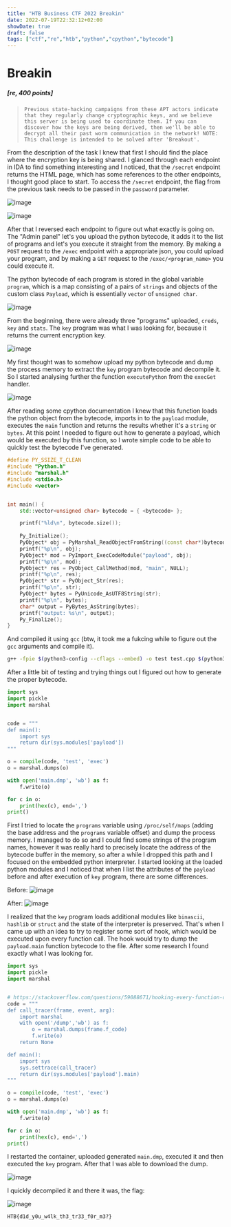 ```yaml
---
title: "HTB Business CTF 2022 Breakin"
date: 2022-07-19T22:32:12+02:00
showDate: true
draft: false
tags: ["ctf","re","htb","python","cpython","bytecode"]
---
```


Breakin
============
##### [re, 400 points]

> ```Previous state-hacking campaigns from these APT actors indicate that they regularly change cryptographic keys, and we believe this server is being used to coordinate them. If you can discover how the keys are being derived, then we'll be able to decrypt all their past worm communication in the network! NOTE: This challenge is intended to be solved after 'Breakout'.```

From the description of the task I knew that first I should find the place where the encryption key is being shared. I glanced through each endpoint in IDA to find something interesting and I noticed, that the `/secret` endpoint returns the HTML page, which has some references to the other endpoints, I thought good place to start. To access the `/secret` endpoint, the flag from the previous task needs to be passed in the `password` parameter.

![image](/images/posts/breakin-1.png)

![image](/images/posts/breakin-2.png)

After that I reversed each endpoint to figure out what exactly is going on. The "Admin panel" let's you upload the python bytecode, it adds it to the list of programs and let's you execute it straight from the memory. By making a `POST` request to the `/exec` endpoint with a appropriate json, you could upload your program, and by making a `GET` request to the `/exec/<program_name>` you could execute it.

The python bytecode of each program is stored in the global variable `program`, which is a map consisting of a pairs of `strings` and objects of the custom class `Payload`, which is essentially `vector` of `unsigned char`.

![image](/images/posts/breakin-3.png)

From the beginning, there were already three "programs" uploaded, `creds`, `key` and `stats`. The `key` program was what I was looking for, because it returns the current encryption key.

![image](/images/posts/breakin-4.png)

My first thought was to somehow upload my python bytecode and dump the process memory to extract the `key` program bytecode and decompile it. So I started analysing further the function `executePython` from the `execGet` handler.

![image](/images/posts/breakin-5.png)

After reading some cpython documentation I knew that this function loads the python object from the bytecode, imports in to the `payload` module, executes the `main` function and returns the results whether it's a `string` or `bytes`. At this point I needed to figure out how to generate a payload, which would be executed by this function, so I wrote simple code to be able to quickly test the bytecode I've generated.

```cpp
#define PY_SSIZE_T_CLEAN
#include "Python.h"
#include "marshal.h"
#include <stdio.h>
#include <vector>


int main() {
	std::vector<unsigned char> bytecode = { <bytecode> };

	printf("%ld\n", bytecode.size());
	
	Py_Initialize();
	PyObject* obj = PyMarshal_ReadObjectFromString((const char*)bytecode.data(), bytecode.size());
	printf("%p\n", obj);
	PyObject* mod = PyImport_ExecCodeModule("payload", obj);
	printf("%p\n", mod);
	PyObject* res = PyObject_CallMethod(mod, "main", NULL);
	printf("%p\n", res);
	PyObject* str = PyObject_Str(res);
	printf("%p\n", str);
	PyObject* bytes = PyUnicode_AsUTF8String(str);
	printf("%p\n", bytes);
	char* output = PyBytes_AsString(bytes);
	printf("output: %s\n", output);
	Py_Finalize();
}
```

And compiled it using `gcc` (btw, it took me a fukcing while to figure out the `gcc` arguments and compile it).

```bash
g++ -fpie $(python3-config --cflags --embed) -o test test.cpp $(python3-config --embed --ldflags)
```

After a little bit of testing and trying things out I figured out how to generate the proper bytecode.

```python
import sys
import pickle
import marshal


code = """
def main():
	import sys
	return dir(sys.modules['payload'])
"""

o = compile(code, 'test', 'exec')
o = marshal.dumps(o)

with open('main.dmp', 'wb') as f:
	f.write(o)

for c in o:
	print(hex(c), end=',')
print()
```

First I tried to locate the `programs` variable using `/proc/self/maps` (adding the base address and the `programs` variable offset) and dump the process memory. I managed to do so and I could find some strings of the program names, however it was really hard to precisely locate the address of the bytecode buffer in the memory, so after a while I dropped this path and I focused on the embedded python interpreter. I started looking at the loaded python modules and I noticed that when I list the attributes of the `payload` before and after execution of `key` program, there are some differences.

Before:
![image](/images/posts/breakin-6.png)

After:
![image](/images/posts/breakin-7.png)

I realized that the `key` program loads additional modules like `binascii`, `hashlib` or `struct` and the state of the interpreter is preserved. That's when I came up with an idea to try to register some sort of hook, which would be executed upon every function call. The hook would try to dump the `payload.main` function bytecode to the file. After some research I found exactly what I was looking for.

```python
import sys
import pickle
import marshal


# https://stackoverflow.com/questions/59088671/hooking-every-function-call-in-python
code = """
def call_tracer(frame, event, arg):
	import marshal
	with open('/dump','wb') as f:
		o = marshal.dumps(frame.f_code)
		f.write(o)
	return None

def main():
	import sys
	sys.settrace(call_tracer)
	return dir(sys.modules['payload'].main)
"""

o = compile(code, 'test', 'exec')
o = marshal.dumps(o)

with open('main.dmp', 'wb') as f:
	f.write(o)

for c in o:
	print(hex(c), end=',')
print()
```

I restarted the container, uploaded generated `main.dmp`, executed it and then executed the `key` program. After that I was able to download the dump.

![image](/images/posts/breakin-8.png)

I quickly decompiled it and there it was, the flag:

![image](/images/posts/breakin-9.png)

```
HTB{d1d_y0u_w4lk_th3_tr33_f0r_m3?}
```
